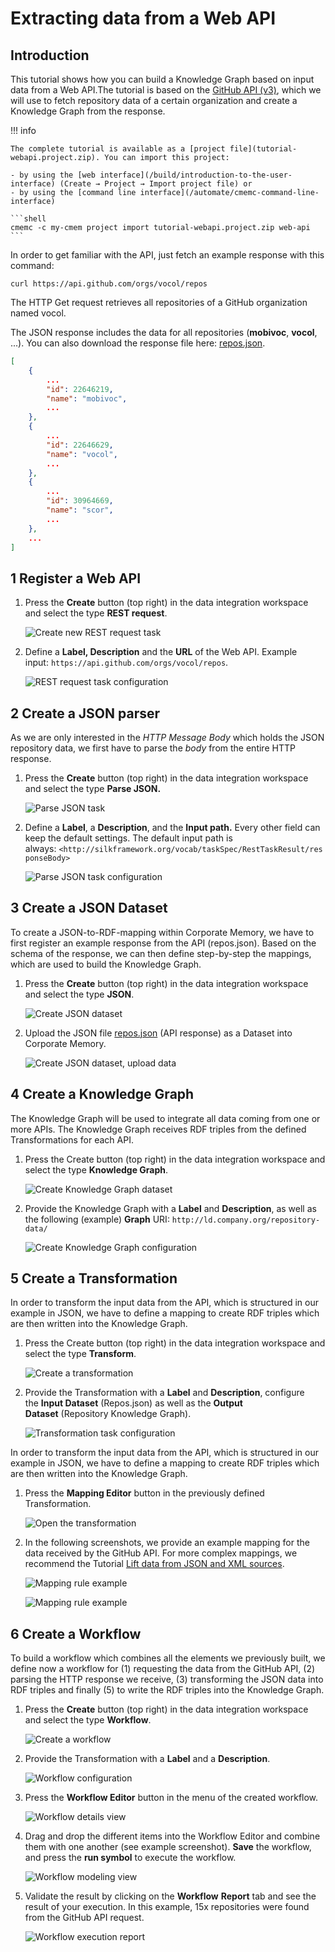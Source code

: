 # Extracting data from a Web API

## Introduction

This tutorial shows how you can build a Knowledge Graph based on input data from a Web API.The tutorial is based on the [GitHub API (v3)](https://developer.github.com/v3/), which we will use to fetch repository data of a certain organization and create a Knowledge Graph from the response.

!!! info

    The complete tutorial is available as a [project file](tutorial-webapi.project.zip). You can import this project:

    - by using the [web interface](/build/introduction-to-the-user-interface) (Create → Project → Import project file) or
    - by using the [command line interface](/automate/cmemc-command-line-interface)

    ```shell
    cmemc -c my-cmem project import tutorial-webapi.project.zip web-api
    ```

In order to get familiar with the API, just fetch an example response with this command:

```shell
curl https://api.github.com/orgs/vocol/repos
```

The HTTP Get request retrieves all repositories of a GitHub organization named vocol.

The JSON response includes the data for all repositories (**mobivoc**, **vocol**, ...). You can also download the response file here: [repos.json](repos.json).

```json
[
    {
        ...
        "id": 22646219,
        "name": "mobivoc",
        ...
    },
    {
        ...
        "id": 22646629,
        "name": "vocol",
        ...
    },
    {
        ...
        "id": 30964669,
        "name": "scor",
        ...
    },
    ...
]
```

## 1 Register a Web API

1. Press the **Create** button (top right) in the data integration workspace and select the type **REST request**.

    ![Create new REST request task](create-new-task-rest.png)

2. Define a **Label, Description** and the **URL** of the Web API. Example input: `https://api.github.com/orgs/vocol/repos`.

    ![REST request task configuration](create-new-task-rest-config.png)

## 2 Create a JSON parser

As we are only interested in the _HTTP Message Body_ which holds the JSON repository data, we first have to parse the _body_ from the entire HTTP response.

1. Press the **Create** button (top right) in the data integration workspace and select the type **Parse JSON.**

    ![Parse JSON task](create-new-task-parse-json.png)

2. Define a **Label**, a **Description**, and the **Input path.** Every other field can keep the default settings. The default input path is always: `<http://silkframework.org/vocab/taskSpec/RestTaskResult/responseBody>`

    ![Parse JSON task configuration](extract-from-api-parse-json-config.png)

## 3 Create a JSON Dataset

To create a JSON-to-RDF-mapping within Corporate Memory, we have to first register an example response from the API (repos.json). Based on the schema of the response, we can then define step-by-step the mappings, which are used to build the Knowledge Graph.

1. Press the **Create** button (top right) in the data integration workspace and select the type **JSON**.

    ![Create JSON dataset](create-new-json-dataset.png)

2. Upload the JSON file [repos.json](repos.json) (API response) as a Dataset into Corporate Memory.

    ![Create JSON dataset, upload data](create-new-json-dataset-upload.png)

## 4 Create a Knowledge Graph

The Knowledge Graph will be used to integrate all data coming from one or more APIs. The Knowledge Graph receives RDF triples from the defined Transformations for each API.

1. Press the Create button (top right) in the data integration workspace and select the type **Knowledge Graph**.

    ![Create Knowledge Graph dataset](create-new-kg-dataset.png)

2. Provide the Knowledge Graph with a **Label** and **Description**, as well as the following (example) **Graph** URI: `http://ld.company.org/repository-data/`

    ![Create Knowledge Graph configuration](create-new-kg-dataset-config.png)

## 5 Create a Transformation

In order to transform the input data from the API, which is structured in our example in JSON, we have to define a mapping to create RDF triples which are then written into the Knowledge Graph.

1. Press the Create button (top right) in the data integration workspace and select the type **Transform**.

    ![Create a transformation](extract-from-api-create-transformation.png)

2. Provide the Transformation with a **Label** and **Description**, configure the **Input Dataset** (Repos.json) as well as the **Output Dataset** (Repository Knowledge Graph).

    ![Transformation task configuration](extract-from-api-create-transformation-config.png)

In order to transform the input data from the API, which is structured in our example in JSON, we have to define a mapping to create RDF triples which are then written into the Knowledge Graph.

1. Press the **Mapping Editor** button in the previously defined Transformation.

    ![Open the transformation](extract-from-api-tf-open.png)

2. In the following screenshots, we provide an example mapping for the data received by the GitHub API. For more complex mappings, we recommend the Tutorial [Lift data from JSON and XML sources](/build/lift-data-from-json-and-xml-sources).

    ![Mapping rule example](extract-from-api-tf-rule-1.png)

    ![Mapping rule example](extract-from-api-tf-rule-2.png)

## 6 Create a Workflow

To build a workflow which combines all the elements we previously built, we define now a workflow for (1) requesting the data from the GitHub API, (2) parsing the HTTP response we receive, (3) transforming the JSON data into RDF triples and finally (5) to write the RDF triples into the Knowledge Graph.

1. Press the **Create** button (top right) in the data integration workspace and select the type **Workflow**.

    ![Create a workflow](extract-from-api-create-wf.png)

2. Provide the Transformation with a **Label** and a **Description**.

    ![Workflow configuration](extract-from-api-wf-config.png)

3. Press the **Workflow Editor** button in the menu of the created workflow.

    ![Workflow details view](extract-from-api-wf-created.png)

4. Drag and drop the different items into the Workflow Editor and combine them with one another (see example screenshot). **Save** the workflow, and press the **run symbol** to execute the workflow.

    ![Workflow modeling view](extract-from-api-wf-modelling.png)

5. Validate the result by clicking on the **Workflow** **Report** tab and see the result of your execution. In this example, 15x repositories were found from the GitHub API request.

    ![Workflow execution report](extract-from-api-wf-report.png)
